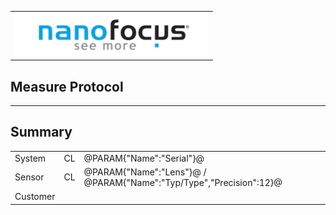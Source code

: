 <!--   EvalAlgoName=NFTopoInfo -->
 ||
|-:|
|![](logo.png)|

## Measure Protocol

---
## Summary


||||
|-|-|-|
|System|   CL | @PARAM{"Name":"Serial"}@ |
|Sensor| CL    | @PARAM{"Name":"Lens"}@  /  @PARAM{"Name":"Typ/Type","Precision":12}@| 
|Customer|||

<span id="output">
</span>




<div id="resultsArea"> </div>


<script>

let table = document.createElement("table");
table.id = "tableResults";

var row = null;
var head = table.insertRow();
head.insertCell().textContent = "Content";
head.insertCell().textContent = "nominal value";
head.insertCell().textContent = "actual value";
head.insertCell().textContent = "status";

 
 
for (i = 0; i < sessionStorage.length; i++) {
  
  x = sessionStorage.key(i);
  
  if(x.includes("Result"))
  {
   var data = JSON.parse(sessionStorage.getItem(x));
   
   
     row = table.insertRow();  // DOM method for creating table rows
     var desc = (x.split("_"));
	 if(desc.length == 3) 
	 {
		row.insertCell().textContent =  desc[0] + " "  +  desc[2] ;
     }
	 else
	 {
	 row.insertCell().textContent =  desc[0] + " " ;
	 }
	 row.insertCell().textContent =  data["nominal"];      
     row.insertCell().textContent =  data["value"];
	 row.insertCell().textContent =  data["status"];
	 
	 
   
  }
}

// Adding the entire table to the   tag
document.getElementById("resultsArea").appendChild(table);



</script>